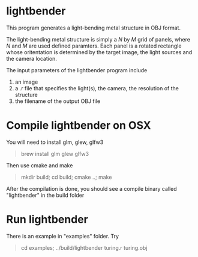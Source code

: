 # lightbender
This program generates a light-bending metal structure in OBJ format. 

The light-bending metal structure is simply a _N_ by _M_ grid of panels, where _N_ and _M_ are used defined paramters. 
Each panel is a rotated rectangle whose oritentation is determined by the target image, the light sources and the camera location. 

The input parameters of the lightbender program include 
1. an image 
2. a .r file that specifies the light(s), the camera, the resolution of the structure 
3. the filename of the output OBJ file


# Compile lightbender on OSX

You will need to install glm, glew, glfw3

> brew install glm glew glfw3

Then use cmake and make 
> mkdir build; cd build; cmake ..; make

After the compilation is done, you should see a compile binary called "lightbender" in the build folder


# Run lightbender
There is an example in "examples" folder. Try

> cd examples; ../build/lightbender turing.r turing.obj
